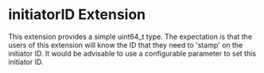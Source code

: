 # initiatorID Extension

This extension provides a simple uint64_t type. The expectation is that the users of this extension will know the ID that they need to 'stamp' on the initiator ID. It would be advisable to use a configurable parameter to set this initiator ID. 


